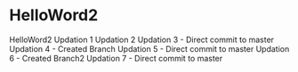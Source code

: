 # HelloWord2
HelloWord2
Updation 1
Updation 2
Updation 3 - Direct commit to master
Updation 4 - Created Branch
Updation 5 - Direct commit to master
Updation 6 - Created Branch2
Updation 7 - Direct commit to master
